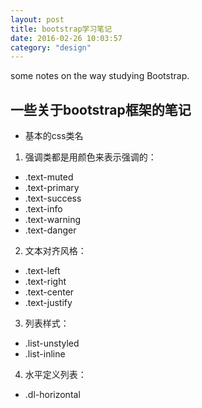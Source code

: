 ```yaml
---
layout: post
title: bootstrap学习笔记
date: 2016-02-26 10:03:57
category: "design"
---
```


some notes on the way studying Bootstrap.

一些关于bootstrap框架的笔记
---------------------------
- 基本的css类名
1. 强调类都是用颜色来表示强调的：
- .text-muted
- .text-primary
- .text-success
- .text-info
- .text-warning
- .text-danger
2. 文本对齐风格：
- .text-left
- .text-right
- .text-center
- .text-justify
3. 列表样式：
- .list-unstyled
- .list-inline
4. 水平定义列表：
- .dl-horizontal
